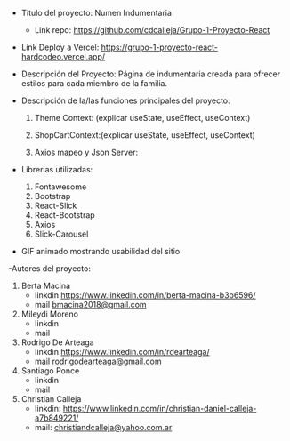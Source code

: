  - Titulo del proyecto: Numen Indumentaria
    - Link repo: https://github.com/cdcalleja/Grupo-1-Proyecto-React

 - Link Deploy a Vercel: https://grupo-1-proyecto-react-hardcodeo.vercel.app/

 - Descripción del Proyecto: Página de indumentaria creada para ofrecer estilos para cada miembro de la familia.

 - Descripción de la/las funciones principales del proyecto: 

      1) Theme Context: (explicar useState, useEffect, useContext)

      2) ShopCartContext:(explicar useState, useEffect, useContext)

      3) Axios mapeo y Json Server:

 - Librerias utilizadas:
  
    1) Fontawesome
    2) Bootstrap
    3) React-Slick
    4) React-Bootstrap
    5) Axios
    6) Slick-Carousel

- GIF animado mostrando usabilidad del sitio

-Autores del proyecto:
  1)  Berta Macina
      * linkdin https://www.linkedin.com/in/berta-macina-b3b6596/
      * mail bmacina2018@gmail.com
  2)  Mileydi Moreno
      * linkdin
      * mail
  3)  Rodrigo De Arteaga
      * linkdin https://www.linkedin.com/in/rdearteaga/
      * mail rodrigodearteaga@gmail.com
  4)  Santiago Ponce
      * linkdin
      * mail
  5)  Christian Calleja
      * linkdin: https://www.linkedin.com/in/christian-daniel-calleja-a7b849221/
      * mail: christiandcalleja@yahoo.com.ar





